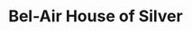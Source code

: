---
title: "Bel-Air House of Silver"
url: /charlottesville/bel-air-house-of-silver/
shop: Allgemein
---